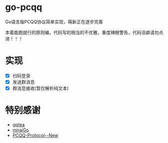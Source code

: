 # go-pcqq
Go语言版PCQQ协议简单实现，萌新正在逐步完善

本着能跑就行的原则编，代码写的相当的不优雅，重度辣眼警告，代码洁癖请勿点进！！！

# 实现
- [x] 扫码登录
- [x] 发送群消息
- [x] 群消息接收(暂仅解析纯文本)

# 特别感谢
- [qqtea](https://github.com/sun8911879/qqtea)
- [miraiGo](https://github.com/Mrs4s/miraiGo)
- [PCQQ-Protocol--New](https://github.com/LenLiin/PCQQ-Protocol--New)
